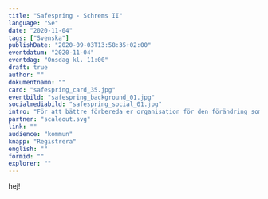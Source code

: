 ```yaml
---
title: "Safespring - Schrems II"
language: "Se"
date: "2020-11-04"
tags: ["Svenska"]
publishDate: "2020-09-03T13:58:35+02:00"
eventdatum: "2020-11-04"
eventdag: "Onsdag kl. 11:00"
draft: true
author: ""
dokumentnamn: ""
card: "safespring_card_35.jpg"
eventbild: "safespring_background_01.jpg"
socialmediabild: "safespring_social_01.jpg"
intro: "För att bättre förbereda er organisation för den förändring som AI teknologier för med sig är det viktigt att förstå förutsättningarna."
partner: "scaleout.svg"
link: ""
audience: "kommun"
knapp: "Registrera"
english: ""
formid: ""
explorer: ""
---
```


hej!
